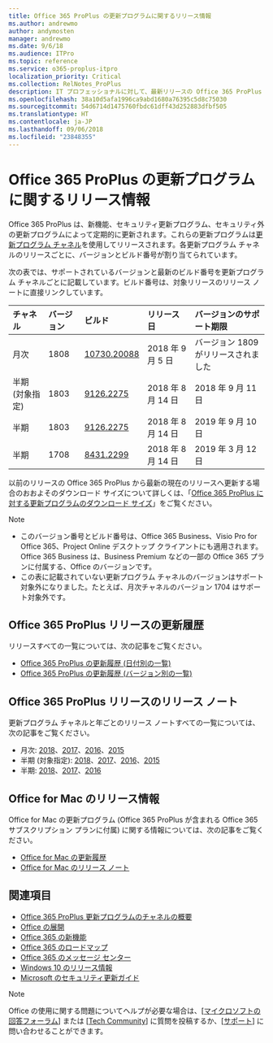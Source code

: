 ```yaml
---
title: Office 365 ProPlus の更新プログラムに関するリリース情報
ms.author: andrewmo
author: andymosten
manager: andrewmo
ms.date: 9/6/18
ms.audience: ITPro
ms.topic: reference
ms.service: o365-proplus-itpro
localization_priority: Critical
ms.collection: RelNotes_ProPlus
description: IT プロフェッショナルに対して、最新リリースの Office 365 ProPlus の一覧をそれぞれの更新プログラム チャネルごとに、リリース ノートへのリンクと更新履歴を含めて提供します
ms.openlocfilehash: 38a10d5afa1996ca9abd1680a76395c5d8c75030
ms.sourcegitcommit: 54d6714d1475760fbdc61dff43d252883dfbf505
ms.translationtype: HT
ms.contentlocale: ja-JP
ms.lasthandoff: 09/06/2018
ms.locfileid: "23848355"
---
```

# <a name="release-information-for-updates-to-office-365-proplus"></a>Office 365 ProPlus の更新プログラムに関するリリース情報

Office 365 ProPlus は、新機能、セキュリティ更新プログラム、セキュリティ外の更新プログラムによって定期的に更新されます。これらの更新プログラムは[更新プログラム チャネル](https://docs.microsoft.com/DeployOffice/overview-of-update-channels-for-office-365-proplus)を使用してリリースされます。各更新プログラム チャネルのリリースごとに、バージョンとビルド番号が割り当てられています。 

次の表では、サポートされているバージョンと最新のビルド番号を更新プログラム チャネルごとに記載しています。ビルド番号は、対象リリースのリリース ノートに直接リンクしています。 

  
|**チャネル**|**バージョン**|**ビルド**|**リリース日**|**バージョンのサポート期限**|
|:-----|:-----|:-----|:-----|:-----|
|月次  <br/> |1808  <br/> |[10730.20088](monthly-channel-2018.md#version-1808-september-5)  <br/> | 2018 年 9 月 5 日  <br/> |バージョン 1809 がリリースされました <br/>|
|半期 (対象指定)  <br/> |1803  <br/> |[9126.2275](semi-annual-channel-targeted-2018.md#version-1803-august-14)  <br/> | 2018 年 8 月 14 日  <br/> | 2018 年 9 月 11 日 <br/>|
|半期 <br/> |1803  <br/> | [9126.2275](semi-annual-channel-2018.md#version-1803-august-14) <br/> | 2018 年 8 月 14 日  <br/> | 2019 年 9 月 10 日 <br/>|
|半期 <br/> |1708  <br/> |[8431.2299](semi-annual-channel-2018.md#version-1708-august-14)  <br/> | 2018 年 8 月 14 日  <br/> | 2019 年 3 月 12 日 <br/>|

以前のリリースの Office 365 ProPlus から最新の現在のリリースへ更新する場合のおおよそのダウンロード サイズについて詳しくは、「[Office 365 ProPlus に対する更新プログラムのダウンロード サイズ](download-sizes-office365-proplus-updates.md)」をご覧ください。

> [!NOTE]
> - このバージョン番号とビルド番号は、Office 365 Business、Visio Pro for Office 365、Project Online デスクトップ クライアントにも適用されます。Office 365 Business は、Business Premium などの一部の Office 365 プランに付属する、Office のバージョンです。
> - この表に記載されていない更新プログラム チャネルのバージョンはサポート対象外になりました。たとえば、月次チャネルのバージョン 1704 はサポート対象外です。 


## <a name="update-history-for-office-365-proplus-releases"></a>Office 365 ProPlus リリースの更新履歴

リリースすべての一覧については、次の記事をご覧ください。
 - [Office 365 ProPlus の更新履歴 (日付別の一覧)](update-history-office365-proplus-by-date.md)
 - [Office 365 ProPlus の更新履歴 (バージョン別の一覧)](update-history-office365-proplus-by-version.md)

## <a name="release-notes-for-office-365-proplus-releases"></a>Office 365 ProPlus リリースのリリース ノート

更新プログラム チャネルと年ごとのリリース ノートすべての一覧については、次の記事をご覧ください。
 - 月次: [2018](monthly-channel-2018.md)、[2017](monthly-channel-2017.md)、[2016](monthly-channel-2016.md)、[2015](monthly-channel-2015.md)
 - 半期 (対象指定): [2018](semi-annual-channel-targeted-2018.md)、[2017](semi-annual-channel-targeted-2017.md)、[2016](semi-annual-channel-targeted-2016.md)、[2015](semi-annual-channel-targeted-2015.md)
 - 半期: [2018](semi-annual-channel-2018.md)、[2017](semi-annual-channel-2017.md)、[2016](semi-annual-channel-2016.md)

## <a name="office-for-mac-release-information"></a>Office for Mac のリリース情報

Office for Mac の更新プログラム (Office 365 ProPlus が含まれる Office 365 サブスクリプション プランに付属) に関する情報については、次の記事をご覧ください。
 - [Office for Mac の更新履歴](update-history-office-for-mac.md)
 - [Office for Mac のリリース ノート](release-notes-office-for-mac.md)


## <a name="related-topics"></a>関連項目

- [Office 365 ProPlus 更新プログラムのチャネルの概要](https://docs.microsoft.com/DeployOffice/overview-of-update-channels-for-office-365-proplus)
- [Office の展開](https://docs.microsoft.com/deployoffice/)
- [Office 365 の新機能](https://support.office.com/article/95c8d81d-08ba-42c1-914f-bca4603e1426)
- [Office 365 のロードマップ](https://products.office.com/business/office-365-roadmap)
- [Office 365 のメッセージ センター](https://support.office.com/article/38fb3333-bfcc-4340-a37b-deda509c2093)
- [Windows 10 のリリース情報](https://www.microsoft.com/itpro/windows-10/release-information)
- [Microsoft のセキュリティ更新ガイド](https://portal.msrc.microsoft.com/)

> [!NOTE]
> Office の使用に関する問題についてヘルプが必要な場合は、[[マイクロソフトの回答フォーラム](https://answers.microsoft.com/)] または [[Tech Community](https://techcommunity.microsoft.com/)] に質問を投稿するか、[[サポート](https://support.microsoft.com/contactus)] に問い合わせることができます。
